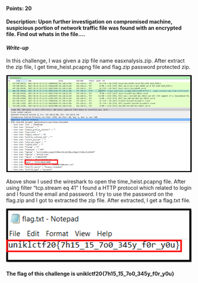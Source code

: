 #### Points: 20

#### Description: Upon further investigation on compromised machine, suspicious portion of network traffic file was found with an encrypted file. Find out whats in the file....

#### _Write-up_

In this challenge, I was given a zip file name easxnalysis.zip. After extract the zip file, I get time_heist.pcapng file and flag.zip password protected zip.

![](pic1.PNG)

Above show I used the wireshark to open the time_heist.pcapng file. After using filter “tcp.stream eq 41” I found a HTTP protocol which related to login and I found the email and password. I try to use the password on the flag.zip and I got to extracted the zip file. After extracted, I get a flag.txt file.

![](pic2.PNG)

#### The flag of this challenge is uniklctf20{7h15_15_7o0_345y_f0r_y0u}

